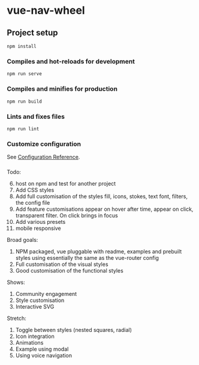 # vue-nav-wheel

## Project setup

```
npm install
```

### Compiles and hot-reloads for development

```
npm run serve
```

### Compiles and minifies for production

```
npm run build
```

### Lints and fixes files

```
npm run lint
```

### Customize configuration

See [Configuration Reference](https://cli.vuejs.org/config/).

###

Todo:

6. host on npm and test for another project
7. Add CSS styles
8. Add full customisation of the styles
   fill, icons, stokes, text font, filters, the config file
9. Add feature customisations
   appear on hover after time, appear on click, transparent filter. On click brings in focus
10. Add various presets
11. mobile responsive

Broad goals:

1. NPM packaged, vue pluggable with readme, examples and prebuilt styles using essentially the same as the vue-router config
2. Full customisation of the visual styles
3. Good customisation of the functional styles

Shows:

1. Community engagement
2. Style customisation
3. Interactive SVG

Stretch:

1. Toggle between styles (nested squares, radial)
2. Icon integration
3. Animations
4. Example using modal
5. Using voice navigation
